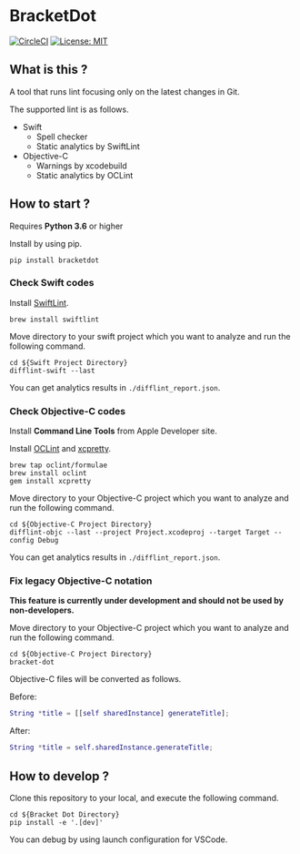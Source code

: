 # BracketDot

[![CircleCI](https://circleci.com/gh/shotaIDE/BracketDot.svg?style=shield)](https://circleci.com/gh/shotaIDE/BracketDot)
[![License: MIT](https://img.shields.io/badge/License-MIT-yellow.svg)](https://opensource.org/licenses/MIT)

## What is this ?

A tool that runs lint focusing only on the latest changes in Git.

The supported lint is as follows.

- Swift
  - Spell checker
  - Static analytics by SwiftLint
- Objective-C
  - Warnings by xcodebuild
  - Static analytics by OCLint

## How to start ?

Requires **Python 3.6** or higher

Install by using pip.

```shell
pip install bracketdot
```

### Check Swift codes

Install [SwiftLint](https://github.com/realm/SwiftLint).

```shell
brew install swiftlint
```

Move directory to your swift project which you want to analyze and run the following command.

```shell
cd ${Swift Project Directory}
difflint-swift --last
```

You can get analytics results in `./difflint_report.json`.

### Check Objective-C codes

Install **Command Line Tools** from Apple Developer site.

Install [OCLint](http://docs.oclint.org/en/stable/intro/installation.html) and [xcpretty](https://github.com/xcpretty/xcpretty).

```shell
brew tap oclint/formulae
brew install oclint
gem install xcpretty
```

Move directory to your Objective-C project which you want to analyze and run the following command.

```shell
cd ${Objective-C Project Directory}
difflint-objc --last --project Project.xcodeproj --target Target --config Debug
```

You can get analytics results in `./difflint_report.json`.

### Fix legacy Objective-C notation

**This feature is currently under development and should not be used by non-developers.**

Move directory to your Objective-C project which you want to analyze and run the following command.

```shell
cd ${Objective-C Project Directory}
bracket-dot
```

Objective-C files will be converted as follows.

Before:

```objc:sample.m
String *title = [[self sharedInstance] generateTitle];
```

After:

```objc:sample.m
String *title = self.sharedInstance.generateTitle;
```

## How to develop ?

Clone this repository to your local, and execute the following command.

```shell
cd ${Bracket Dot Directory}
pip install -e '.[dev]'
```

You can debug by using launch configuration for VSCode.
